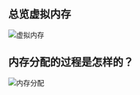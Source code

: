 <h2>总览虚拟内存</h2>

![虚拟内存](http://pic.shixiaocaia.fun/202301271949081.png)

<h2>内存分配的过程是怎样的？</h2>

![内存分配](http://pic.shixiaocaia.fun/202301271951590.png)
